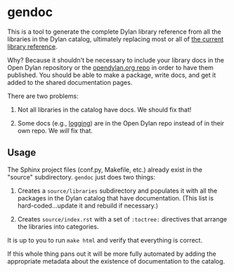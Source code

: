gendoc
======

This is a tool to generate the complete Dylan library reference from all the
libraries in the Dylan catalog, ultimately replacing most or all of
[the current library reference](http://opendylan.org/documentation/library-reference).

Why?  Because it shouldn't be necessary to include your library docs in the
Open Dylan repository or the [opendylan.org
repo](https://github.com/dylan-lang/website) in order to have them
published. You should be able to make a package, write docs, and get it added
to the shared documentation pages.

There are two problems:

1.  Not all libraries in the catalog have docs. We should fix that!

2.  Some docs (e.g., [logging](https://github.com/dylan-lang/logging)) are in
    the Open Dylan repo instead of in their own repo. We _will_ fix that.

Usage
-----

The Sphinx project files (conf.py, Makefile, etc.) already exist in the
"source" subdirectory. `gendoc` just does two things:

1.  Creates a `source/libraries` subdirectory and populates it with all the
    packages in the Dylan catalog that have documentation. (This list is
    hard-coded...update it and rebuild if necessary.)

2.  Creates `source/index.rst` with a set of `:toctree:` directives that
    arrange the libraries into categories.

It is up to you to run `make html` and verify that everything is correct.

If this whole thing pans out it will be more fully automated by adding the
appropriate metadata about the existence of documentation to the catalog.
